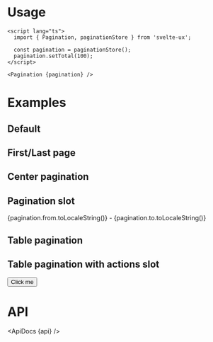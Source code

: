 <script lang="ts">
	import api from '$lib/components/Pagination.svelte?raw&sveld';
  import ApiDocs from '$lib/components/ApiDocs.svelte';

	import Button from '$lib/components/Button.svelte';
	import Pagination from '$lib/components/Pagination.svelte';
	import Preview from '$lib/components/Preview.svelte';

	import paginationStore from '$lib/stores/paginationStore';

	const pagination = paginationStore();
	pagination.setTotal(100);
</script>

# Usage

```svelte
<script lang="ts">
  import { Pagination, paginationStore } from 'svelte-ux';

  const pagination = paginationStore();
  pagination.setTotal(100);
</script>

<Pagination {pagination} />
```

# Examples

## Default

<Preview>
	<Pagination {pagination} />
</Preview>

## First/Last page

<Preview>
	<Pagination {pagination} show={['firstPage', 'prevPage', 'pagination', 'nextPage', 'lastPage']} />
</Preview>

## Center pagination

<Preview>
	<Pagination {pagination} show={['firstPage', 'prevPage', 'pagination', 'nextPage', 'lastPage']} classes={{ pagination: 'flex-1 text-center' }} />
</Preview>

## Pagination slot

<Preview>
	<Pagination {pagination} show={['firstPage', 'prevPage', 'pagination', 'nextPage', 'lastPage']}>
		<div slot="pagination" class="text-sm flex-1 text-center" let:pagination>
			{pagination.from.toLocaleString()} - {pagination.to.toLocaleString()}
		</div>
	</Pagination>
</Preview>

## Table pagination

<Preview>
	<Pagination {pagination} show={['perPage', 'pagination', 'prevPage', 'nextPage']} classes={{ perPage: 'flex-1 text-right', pagination: 'px-8' }} />
</Preview>

## Table pagination with actions slot

<Preview>
	<Pagination {pagination} show={['actions', 'perPage', 'pagination', 'prevPage', 'nextPage']} classes={{ perPage: 'flex-1 text-right', pagination: 'px-8' }}>
		<div slot="actions">
			<Button variant="filled" color="blue">Click me</Button>
		</div>
	</Pagination>
</Preview>

# API

<ApiDocs {api} />
